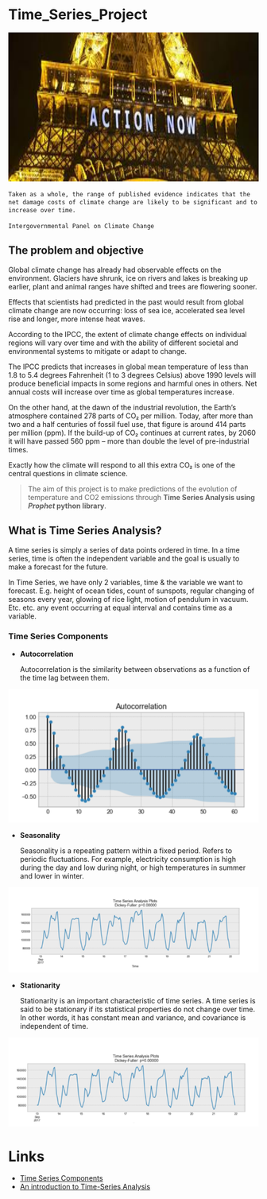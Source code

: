 # Time_Series_Project

<p align="center">
 <img src="https://github.com/AnaAGG/Time_Series_Project/blob/main/Images/main.jpeg" width="800" height="300" >
</p>

    Taken as a whole, the range of published evidence indicates that the net damage costs of climate change are likely to be significant and to increase over time.

    Intergovernmental Panel on Climate Change
 

## The problem and objective

Global climate change has already had observable effects on the environment. Glaciers have shrunk, ice on rivers and lakes is breaking up earlier, plant and animal ranges have shifted and trees are flowering sooner.

Effects that scientists had predicted in the past would result from global climate change are now occurring: loss of sea ice, accelerated sea level rise and longer, more intense heat waves.

According to the IPCC, the extent of climate change effects on individual regions will vary over time and with the ability of different societal and environmental systems to mitigate or adapt to change.

The IPCC predicts that increases in global mean temperature of less than 1.8 to 5.4 degrees Fahrenheit (1 to 3 degrees Celsius) above 1990 levels will produce beneficial impacts in some regions and harmful ones in others. Net annual costs will increase over time as global temperatures increase.

On the other hand, at the dawn of the industrial revolution, the Earth’s atmosphere contained 278 parts of CO₂ per million. Today, after more than two and a half centuries of fossil fuel use, that figure is around 414 parts per million (ppm). If the build-up of CO₂ continues at current rates, by 2060 it will have passed 560 ppm – more than double the level of pre-industrial times.

Exactly how the climate will respond to all this extra CO₂ is one of the central questions in climate science. 

> The aim of this project is to make predictions of the evolution of temperature and CO2 emissions through **Time Series Analysis using *Prophet* python library**.



## What is Time Series Analysis?

A time series is simply a series of data points ordered in time. In a time series, time is often the independent variable and the goal is usually to make a forecast for the future.

In Time Series, we have only 2 variables, time & the variable we want to forecast. E.g. height of ocean tides, count of sunspots, regular changing of seasons every year, glowing of rice light, motion of pendulum in vacuum. Etc. etc. any event occurring at equal interval and contains time as a variable.

### **Time Series Components**



- **Autocorrelation**

    Autocorrelation is the similarity between observations as a function of the time lag between them. 

<img src="https://github.com/AnaAGG/Time_Series_Project/blob/main/Images/Correlation.png">

- **Seasonality**

    Seasonality is a repeating pattern within a fixed period. Refers to periodic fluctuations. For example, electricity consumption is high during the day and low during night, or high temperatures in summer and lower in winter.

<img src="https://github.com/AnaAGG/Time_Series_Project/blob/main/Images/Seasonality.png">

- **Stationarity**

    Stationarity is an important characteristic of time series. A time series is said to be stationary if its statistical properties do not change over time. In other words, it has constant mean and variance, and covariance is independent of time.

<img src="https://github.com/AnaAGG/Time_Series_Project/blob/main/Images/Stationarity.png">


# Links

- [Time Series Components](https://towardsdatascience.com/the-complete-guide-to-time-series-analysis-and-forecasting-70d476bfe775)
- [An introduction to Time-Series Analysis](https://medium.com/analytics-vidhya/an-introduction-to-time-series-analysis-2a12d3702299)


